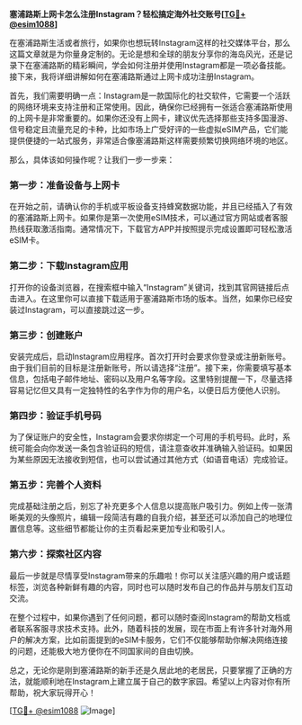 **塞浦路斯上网卡怎么注册Instagram？轻松搞定海外社交账号[[TG💪+ @esim1088](https://t.me/s/esim1088)]**

在塞浦路斯生活或者旅行，如果你也想玩转Instagram这样的社交媒体平台，那么这篇文章就是为你量身定制的。无论是想和全球的朋友分享你的海岛风光，还是记录下在塞浦路斯的精彩瞬间，学会如何注册并使用Instagram都是一项必备技能。接下来，我将详细讲解如何在塞浦路斯通过上网卡成功注册Instagram。

首先，我们需要明确一点：Instagram是一款国际化的社交软件，它需要一个活跃的网络环境来支持注册和正常使用。因此，确保你已经拥有一张适合塞浦路斯使用的上网卡是非常重要的。如果你还没有上网卡，建议优先选择那些支持多国漫游、信号稳定且流量充足的卡种，比如市场上广受好评的一些虚拟eSIM产品，它们能提供便捷的一站式服务，非常适合像塞浦路斯这样需要频繁切换网络环境的地区。

那么，具体该如何操作呢？让我们一步一步来：

### 第一步：准备设备与上网卡

在开始之前，请确认你的手机或平板设备支持蜂窝数据功能，并且已经插入了有效的塞浦路斯上网卡。如果你是第一次使用eSIM技术，可以通过官方网站或者客服热线获取激活指南。通常情况下，下载官方APP并按照提示完成设置即可轻松激活eSIM卡。

### 第二步：下载Instagram应用

打开你的设备浏览器，在搜索框中输入“Instagram”关键词，找到其官网链接后点击进入。在这里你可以直接下载适用于塞浦路斯市场的版本。当然，如果你已经安装过Instagram，可以直接跳过这一步。

### 第三步：创建账户

安装完成后，启动Instagram应用程序。首次打开时会要求你登录或注册新账号。由于我们目前的目标是注册新账号，所以请选择“注册”。接下来，你需要填写基本信息，包括电子邮件地址、密码以及用户名等字段。这里特别提醒一下，尽量选择容易记忆但又具有一定独特性的名字作为你的用户名，以便日后方便他人识别。

### 第四步：验证手机号码

为了保证账户的安全性，Instagram会要求你绑定一个可用的手机号码。此时，系统可能会向你发送一条包含验证码的短信，请注意查收并准确输入验证码。如果因为某些原因无法接收到短信，也可以尝试通过其他方式（如语音电话）完成验证。

### 第五步：完善个人资料

完成基础注册之后，别忘了补充更多个人信息以提高账户吸引力。例如上传一张清晰美观的头像照片，编辑一段简洁有趣的自我介绍，甚至还可以添加自己的地理位置信息等。这些细节都能让你的主页看起来更加专业和吸引人。

### 第六步：探索社区内容

最后一步就是尽情享受Instagram带来的乐趣啦！你可以关注感兴趣的用户或话题标签，浏览各种新鲜有趣的内容，同时也可以随时发布自己的作品并与朋友们互动交流。

在整个过程中，如果你遇到了任何问题，都可以随时查阅Instagram的帮助文档或者联系客服寻求技术支持。此外，随着科技的发展，现在市面上有许多针对海外用户的解决方案，比如前面提到的eSIM卡服务，它们不仅能够帮助你解决网络连接的问题，还能极大地方便你在不同国家间的自由切换。

总之，无论你是刚到塞浦路斯的新手还是久居此地的老居民，只要掌握了正确的方法，就能顺利地在Instagram上建立属于自己的数字家园。希望以上内容对你有所帮助，祝大家玩得开心！

[[TG💪+ @esim1088](https://t.me/s/esim1088) ![Image](https://i.postimg.cc/4NQfJmqS/Snipaste-2025-05-13-00-14-12.png)]